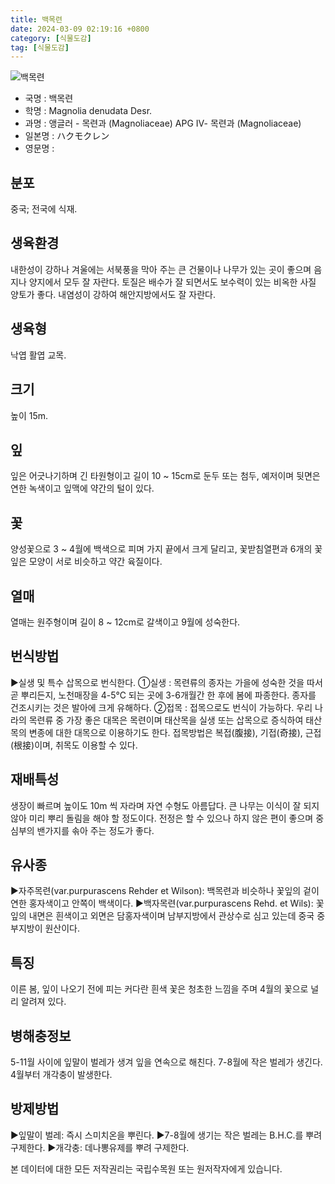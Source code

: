 ```yaml
---
title: 백목련
date: 2024-03-09 02:19:16 +0800
category: [식물도감]
tag: [식물도감]
---
```




![백목련](/fileUpload/plants/basic/Magnoliaceae/Magnolia/11595/1_th2.JPG)
- 국명 : 백목련
- 학명 : Magnolia denudata Desr.
- 과명 : 앵글러 - 목련과 (Magnoliaceae) APG Ⅳ- 목련과 (Magnoliaceae)
- 일본명 : ハクモクレン
- 영문명 : 


## 분포
중국; 전국에 식재.
## 생육환경
내한성이 강하나 겨울에는 서북풍을 막아 주는 큰 건물이나 나무가 있는 곳이 좋으며 음지나 양지에서 모두 잘 자란다. 토질은 배수가 잘 되면서도 보수력이 있는 비옥한 사질 양토가 좋다. 내염성이 강하여 해안지방에서도 잘 자란다.
## 생육형
낙엽 활엽 교목.
## 크기
높이 15m.
## 잎
잎은 어긋나기하며 긴 타원형이고 길이 10 ~ 15cm로 둔두 또는 첨두, 예저이며 뒷면은 연한 녹색이고 잎맥에 약간의 털이 있다.
## 꽃
양성꽃으로 3 ~ 4월에 백색으로 피며 가지 끝에서 크게 달리고, 꽃받침열편과 6개의 꽃잎은 모양이 서로 비슷하고 약간 육질이다.
## 열매
열매는 원주형이며 길이 8 ~ 12cm로 갈색이고 9월에 성숙한다.
## 번식방법
▶실생 및 특수 삽목으로 번식한다. ①실생 : 목련류의 종자는 가을에 성숙한 것을 따서 곧 뿌리든지, 노천매장을 4-5℃ 되는 곳에 3-6개월간 한 후에 봄에 파종한다. 종자를 건조시키는 것은 발아에 크게 유해하다. ②접목 : 접목으로도 번식이 가능하다. 우리 나라의 목련류 중 가장 좋은 대목은 목련이며 태산목을 실생 또는 삽목으로 증식하여 태산목의 변종에 대한 대목으로 이용하기도 한다. 접목방법은 복접(腹接), 기접(奇接), 근접(根接)이며, 취목도 이용할 수 있다.
## 재배특성
생장이 빠르며 높이도 10m 씩 자라며 자연 수형도 아름답다. 큰 나무는 이식이 잘 되지 않아 미리 뿌리 돌림을 해야 할 정도이다. 전정은 할 수 있으나 하지 않은 편이 좋으며 중심부의 밴가지를 솎아 주는 정도가 좋다.
## 유사종
▶자주목련(var.purpurascens Rehder et Wilson): 백목련과 비슷하나 꽃잎의 겉이 연한 홍자색이고 안쪽이 백색이다.▶백자목련(var.purpurascens Rehd. et Wils): 꽃잎의 내면은 흰색이고 외면은 담홍자색이며 남부지방에서 관상수로 심고 있는데 중국 중부지방이 원산이다.
## 특징
이른 봄, 잎이 나오기 전에 피는 커다란 흰색 꽃은 청초한 느낌을 주며 4월의 꽃으로 널리 알려져 있다.
## 병해충정보
5-11월 사이에 잎말이 벌레가 생겨 잎을 연속으로 해친다. 7-8월에 작은 벌레가 생긴다. 4월부터 개각충이 발생한다.
## 방제방법
▶잎말이 벌레: 즉시 스미치온을 뿌린다. ▶7-8월에 생기는 작은 벌레는 B.H.C.를 뿌려 구제한다. ▶개각충: 데나뽕유제를 뿌려 구제한다.






본 데이터에 대한 모든 저작권리는 국립수목원 또는 원저작자에게 있습니다.
